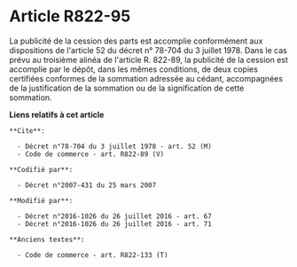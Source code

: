 # Article R822-95

La publicité de la cession des parts est accomplie conformément aux dispositions de l'article 52 du décret n° 78-704 du 3
juillet 1978. Dans le cas prévu au troisième alinéa de l'article R. 822-89, la publicité de la cession est accomplie par le
dépôt, dans les mêmes conditions, de deux copies certifiées conformes de la sommation adressée au cédant, accompagnées de la
justification de la sommation ou de la signification de cette sommation.

**Liens relatifs à cet article**

	**Cite**:

	  - Décret n°78-704 du 3 juillet 1978 - art. 52 (M)
	  - Code de commerce - art. R822-89 (V)

	**Codifié par**:

	  - Décret n°2007-431 du 25 mars 2007

	**Modifié par**:

	  - Décret n°2016-1026 du 26 juillet 2016 - art. 67
	  - Décret n°2016-1026 du 26 juillet 2016 - art. 71

	**Anciens textes**:

	  - Code de commerce - art. R822-133 (T)
